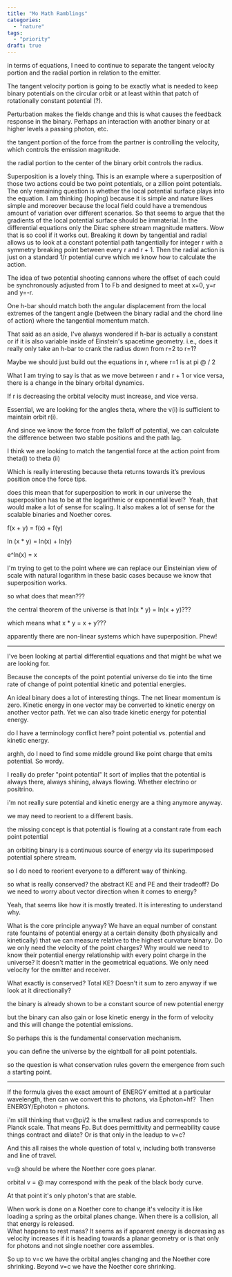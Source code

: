```yaml
---
title: "Mo Math Ramblings"
categories: 
  - "nature"
tags: 
  - "priority"
draft: true
---
```


in terms of equations, I need to continue to separate the tangent velocity portion and the radial portion in relation to the emitter.

The tangent velocity portion is going to be exactly what is needed to keep binary potentials on the circular orbit or at least within that patch of rotationally constant potential (?).  

Perturbation makes the fields change and this is what causes the feedback response in the binary. Perhaps an interaction with another binary or at higher levels a passing photon, etc.

the tangent portion of the force from the partner is controlling the velocity, which controls the emission magnitude.

the radial portion to the center of the binary orbit controls the radius.

Superposition is a lovely thing. This is an example where a superposition of those two actions could be two point potentials, or a zillion point potentials. The only remaining question is whether the local potential surface plays into the equation. I am thinking (hoping) because it is simple and nature likes simple and moreover because the local field could have a tremendous amount of variation over different scenarios. So that seems to argue that the gradients of the local potential surface should be immaterial. In the differential equations only the Dirac sphere stream magnitude matters. Wow that is so cool if it works out. Breaking it down by tangential and radial allows us to look at a constant potential path tangentially for integer r with a symmetry breaking point between every r and r + 1. Then the radial action is just on a standard 1/r potential curve which we know how to calculate the action.

The idea of two potential shooting cannons where the offset of each could be synchronously adjusted from 1 to Fb and designed to meet at x=0, y=r and y=-r.

One h-bar should match both the angular displacement from the local extremes of the tangent angle (between the binary radial and the chord line of action) where the tangential momentum match.

That said as an aside, I've always wondered if h-bar is actually a constant or if it is also variable inside of Einstein's spacetime geometry. i.e., does it really only take an h-bar to crank the radius down from r=2 to r=1?

Maybe we should just build out the equations in r, where r=1 is at pi @ / 2

What I am trying to say is that as we move between r and r + 1 or vice versa, there is a change in the binary orbital dynamics.

If r is decreasing the orbital velocity must increase, and vice versa.

Essential, we are looking for the angles theta, where the v(i) is sufficient to maintain orbit r(i).

And since we know the force from the falloff of potential, we can calculate the difference between two stable positions and the path lag.

I think we are looking to match the tangential force at the action point from theta(i) to theta (ii)

Which is really interesting because theta returns towards it’s previous position once the force tips.

does this mean that for superposition to work in our universe the superposition has to be at the logarithmic or exponential level?  Yeah, that would make a lot of sense for scaling. It also makes a lot of sense for the scalable binaries and Noether cores.

f(x + y) = f(x) + f(y)

ln (x \* y) = ln(x) + ln(y)

e^ln(x) = x

I'm trying to get to the point where we can replace our Einsteinian view of scale with natural logarithm in these basic cases because we know that superposition works.

so what does that mean???

the central theorem of the universe is that ln(x \* y) = ln(x + y)???

which means what x \* y = x + y???

apparently there are non-linear systems which have superposition. Phew!

* * *

I've been looking at partial differential equations and that might be what we are looking for.

Because the concepts of the point potential universe do tie into the time rate of change of point potential kinetic and potential energies.

An ideal binary does a lot of interesting things. The net linear momentum is zero. Kinetic energy in one vector may be converted to kinetic energy on another vector path. Yet we can also trade kinetic energy for potential energy.

do I have a terminology conflict here? point potential vs. potential and kinetic energy.

arghh, do I need to find some middle ground like point charge that emits potential. So wordy.

I really do prefer "point potential" It sort of implies that the potential is always there, always shining, always flowing. Whether electrino or positrino.

i'm not really sure potential and kinetic energy are a thing anymore anyway.

we may need to reorient to a different basis.

the missing concept is that potential is flowing at a constant rate from each point potential

an orbiting binary is a continuous source of energy via its superimposed potential sphere stream.

so I do need to reorient everyone to a different way of thinking.

so what is really conserved? the abstract KE and PE and their tradeoff? Do we need to worry about vector direction when it comes to energy?

Yeah, that seems like how it is mostly treated. It is interesting to understand why.

What is the core principle anyway? We have an equal number of constant rate fountains of potential energy at a certain density (both physically and kinetically) that we can measure relative to the highest curvature binary. Do we only need the velocity of the point charges? Why would we need to know their potential energy relationship with every point charge in the universe? It doesn't matter in the geometrical equations. We only need velocity for the emitter and receiver.

What exactly is conserved? Total KE? Doesn't it sum to zero anyway if we look at it directionally?

the binary is already shown to be a constant source of new potential energy

but the binary can also gain or lose kinetic energy in the form of velocity and this will change the potential emissions.

So perhaps this is the fundamental conservation mechanism.

you can define the universe by the eightball for all point potentials.

so the question is what conservation rules govern the emergence from such a starting point.

* * *

If the formula gives the exact amount of ENERGY emitted at a particular wavelength, then can we convert this to photons, via Ephoton=hf?  Then ENERGY/Ephoton = photons.

i'm still thinking that v=@pi/2 is the smallest radius and corresponds to Planck scale. That means Fp. But does permittivity and permeability cause things contract and dilate? Or is that only in the leadup to v=c?

And this all raises the whole question of total v, including both transverse and line of travel.

v=@ should be where the Noether core goes planar.

orbital v = @ may correspond with the peak of the black body curve.

At that point it's only photon's that are stable.

When work is done on a Noether core to change it's velocity it is like loading a spring as the orbital planes change. When there is a collision, all that energy is released.  
What happens to rest mass? It seems as if apparent energy is decreasing as velocity increases if it is heading towards a planar geometry or is that only for photons and not single noether core assembles.

So up to v=c we have the orbital angles changing and the Noether core shrinking. Beyond v=c we have the Noether core shrinking.

